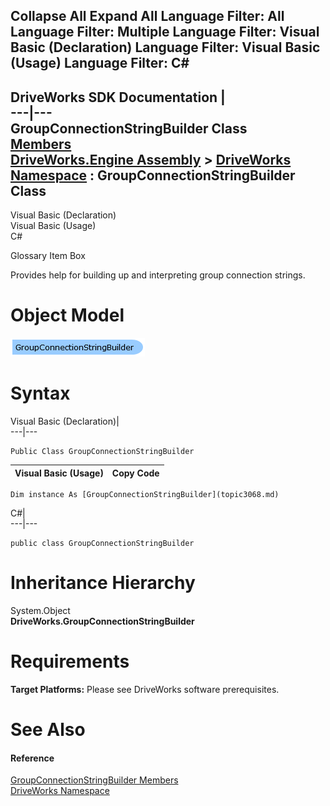 Collapse All Expand All Language Filter: All  Language Filter: Multiple  Language Filter: Visual Basic (Declaration) Language Filter: Visual Basic (Usage) Language Filter: C#  
---  
DriveWorks SDK Documentation  |   
---|---  
GroupConnectionStringBuilder Class   
[Members](topic3069.md)   
[DriveWorks.Engine Assembly](topic2156.md) > [DriveWorks Namespace](topic2159.md) : GroupConnectionStringBuilder Class  
---  
  
Visual Basic (Declaration)    
Visual Basic (Usage)    
C# 

Glossary Item Box

Provides help for building up and interpreting group connection strings. 

# Object Model

![](dotnetdiagramimages/image129.png)

# Syntax

Visual Basic (Declaration)|   
---|---  
      
    
    Public Class GroupConnectionStringBuilder   
  
Visual Basic (Usage)| Copy Code  
---|---  
      
    
    Dim instance As [GroupConnectionStringBuilder](topic3068.md)  
  
C#|   
---|---  
      
    
    public class GroupConnectionStringBuilder   
  
# Inheritance Hierarchy

System.Object  
**DriveWorks.GroupConnectionStringBuilder**  


# Requirements

**Target Platforms:** Please see DriveWorks software prerequisites.

# See Also

#### Reference

[GroupConnectionStringBuilder Members](topic3069.md)   
[DriveWorks Namespace](topic2159.md)


